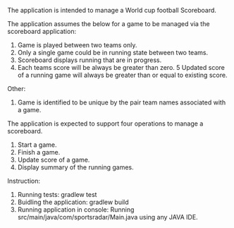 The application is intended to manage a World cup football Scoreboard.

The application assumes the below for a game to be managed via the scoreboard application:
1. Game is played between two teams only.
2. Only a single game could be in running state between two teams.
3. Scoreboard displays running that are in progress.
4. Each teams score will be always be greater than zero.
5  Updated score of a running game will always be greater than or equal to existing score.

Other:
1. Game is identified to be unique by the pair team names associated with a game.

The application is expected to support four operations to manage a scoreboard.

1. Start a game.
2. Finish a game.
3. Update score of a game.
4. Display summary of the running games.

Instruction:

1. Running tests: gradlew test
2. Buidling the application: gradlew build
3. Running application in console: Running src/main/java/com/sportsradar/Main.java using any JAVA IDE. 
